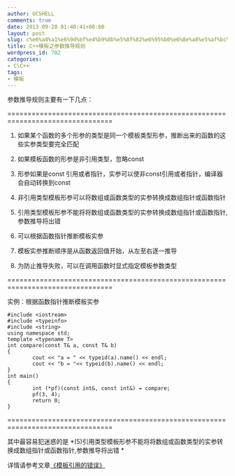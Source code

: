 ```yaml
---
author: UCSHELL
comments: true
date: 2013-09-20 01:40:41+00:00
layout: post
slug: c%e6%a8%a1%e6%9d%bf%e4%b9%8b%e5%8f%82%e6%95%b0%e6%8e%a8%e5%af%bc%e8%a7%84%e5%88%99
title: C++模板之参数推导规则
wordpress_id: 702
categories:
- C\C++
tags:
- 模板
---
```


参数推导规则主要有一下几点：

 ================================================================================ 

1. 如果某个函数的多个形参的类型是同一个模板类型形参，推断出来的函数的这些实参类型要完全匹配 

2. 如果模板函数的形参是非引用类型，忽略const 

3. 形参如果是const 引用或者指针，实参可以使非const引用或者指针，编译器会自动转换到const 

4. 非引用类型模板形参可以将数组或函数类型的实参转换成数组指针或函数指针 

5. 引用类型模板形参不能将将数组或函数类型的实参转换成数组指针或函数指针,参数推导将出错 

6. 可以根据函数指针推断模板实参 

7. 模板实参推断顺序是从函数返回值开始，从左至右逐一推导 

8. 为防止推导失败，可以在调用函数时显式指定模板参数类型 

================================================================================

实例：根据函数指针推断模板实参

    
    #include <iostream>
    #include <typeinfo>
    #include <string>
    using namespace std;
    template <typename T>
    int compare(const T& a, const T& b)
    {
            cout << "a = " << typeid(a).name() << endl;
            cout << "b = "<< typeid(b).name() << endl;
    }
    int main()
    {
            int (*pf)(const int&, const int&) = compare;
            pf(3, 4);
            return 0;
    }


================================================================================

其中最容易犯迷惑的是 *(5)引用类型模板形参不能将将数组或函数类型的实参转换成数组指针或函数指针,参数推导将出错 *

详情请参考文章[《模板引用的错误》](http://ucshell.com/archives/691)
